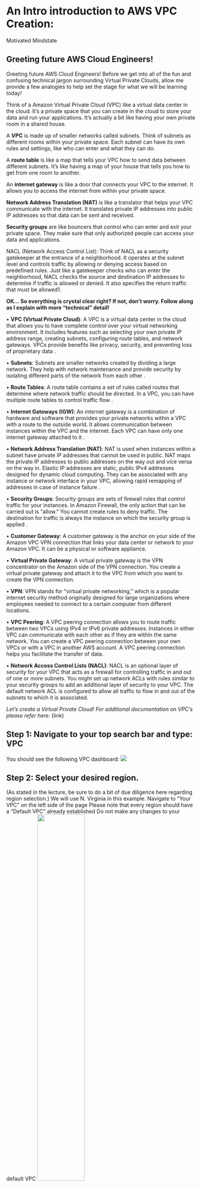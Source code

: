 # An Intro introduction to AWS VPC Creation:  

Motivated Mindstate



## Greeting future AWS Cloud Engineers! <a name="example-templates-autoscaling-full-stack-template"></a>
Greeting future AWS Cloud Engineers!
Before we get into all of the fun and confusing technical jargon surrounding Virtual Private Clouds, allow me provide a few analogies to help set the stage for what we will be learning today!

Think of a Amazon Virtual Private Cloud (VPC)  like a virtual data center in the cloud. It’s a private space that you can create in the cloud to store your data and run your applications. It’s actually a bit like having your own private room in a shared house.

A **VPC** is made up of smaller networks called subnets. Think of subnets as different rooms within your private space. Each subnet can have its own rules and settings, like who can enter and what they can do. 

A **route table** is like a map that tells your VPC how to send data between different subnets. It’s like having a map of your house that tells you how to get from one room to another.

An **internet gateway** is like a door that connects your VPC to the internet. It allows you to access the internet from within your private space.

**Network Address Translation (NAT)** is like a translator that helps your VPC communicate with the internet. It translates private IP addresses into public IP addresses so that data can be sent and received.

**Security groups** are like bouncers that control who can enter and exit your private space. They make sure that only authorized people can access your data and applications.

NACL (Network Access Control List): Think of NACL as a security gatekeeper at the entrance of a neighborhood. It operates at the subnet level and controls traffic by allowing or denying access based on predefined rules. Just like a gatekeeper checks who can enter the neighborhood, NACL checks the source and destination IP addresses to determine if traffic is allowed or denied. It also specifies the return traffic that must be allowed1.

**OK… So everything is crystal clear right?
If not, don’t worry. Follow along as  I explain with more “technical” detail!**  

•	**VPC (Virtual Private Cloud)**: A VPC is a virtual data center in the cloud that allows you to have complete control over your virtual networking environment. It includes features such as selecting your own private IP address range, creating subnets, configuring route tables, and network gateways. VPCs provide benefits like privacy, security, and preventing loss of proprietary data .

•	**Subnets**: Subnets are smaller networks created by dividing a large network. They help with network maintenance and provide security by isolating different parts of the network from each other .

•	**Route Tables**: A route table contains a set of rules called routes that determine where network traffic should be directed. In a VPC, you can have multiple route tables to control traffic flow .

•	**Internet Gateways (IGW)**: An internet gateway is a combination of hardware and software that provides your private networks within a VPC with a route to the outside world. It allows communication between instances within the VPC and the internet. Each VPC can have only one internet gateway attached to it .

•	**Network Address Translation (NAT)**: NAT is used when instances within a subnet have private IP addresses that cannot be used in public. NAT maps the private IP addresses to public addresses on the way out and vice versa on the way in. Elastic IP addresses are static, public IPv4 addresses designed for dynamic cloud computing. They can be associated with any instance or network interface in your VPC, allowing rapid remapping of addresses in case of instance failure .

•	**Security Groups**: Security groups are sets of firewall rules that control traffic for your instances. In Amazon Firewall, the only action that can be carried out is “allow.” You cannot create rules to deny traffic. The destination for traffic is always the instance on which the security group is applied .

•	**Customer Gateway**: A customer gateway is the anchor on your side of the Amazon VPC VPN connection that links your data center or network to your Amazon VPC. It can be a physical or software appliance.

•	**Virtual Private Gateway**: A virtual private gateway is the VPN concentrator on the Amazon side of the VPN connection. You create a virtual private gateway and attach it to the VPC from which you want to create the VPN connection.

•	**VPN**: VPN stands for “virtual private networking,” which is a popular internet security method originally designed for large organizations where employees needed to connect to a certain computer from different locations.

•	**VPC Peering**: A VPC peering connection allows you to route traffic between two VPCs using IPv4 or IPv6 private addresses. Instances in either VPC can communicate with each other as if they are within the same network. You can create a VPC peering connection between your own VPCs or with a VPC in another AWS account. A VPC peering connection helps you facilitate the transfer of data.

•	**Network Access Control Lists (NACL)**: NACL is an optional layer of security for your VPC that acts as a firewall for controlling traffic in and out of one or more subnets. You might set up network ACLs with rules similar to your security groups to add an additional layer of security to your VPC. The default network ACL is configured to allow all traffic to flow in and out of the subnets to which it is associated.

*Let’s create a Virtual Private Cloud!
For additional documentation on VPC’s please refer here:* (link)

## Step 1: Navigate to your top search bar and type: VPC
You should see the following VPC dashboard:
<img src="https://raw.githubusercontent.com/mindmotivate/multicloudclass/gh-pages-rdp/launchinstance.JPG">


## Step 2: Select your desired region. 
(As stated in the lecture, be sure to do a bit of due diligence here regarding region selection.) We will use N. Virginia in this example.
Navigate to “Your VPC” on the left side of the page
Please note that every region should have a “Default VPC” already established
Do not make any changes to your default VPC
<img src="https://raw.githubusercontent.com/mindmotivate/multicloudclass/gh-pages-vpc/chooseregion.png" width="50%" height="50%">
## Step 3: We will rename our “Default VPC” as “Do Not Touch” 
It is good practice to do this for any region that you are working in!
This will serve as a reminder to help prevent any future issues or accidental deletions 
<img src="https://raw.githubusercontent.com/mindmotivate/multicloudclass/gh-pages-vpc/vpcintances.png" width="50%" height="50%">


## Step 4: Click “Create VPC” 

Click: “VPC and more”
This gives you a visual representation while you build your VPC
<img src="https://raw.githubusercontent.com/mindmotivate/multicloudclass/gh-pages-vpc/fullcreatevpcscreen.png" width="50%" height="50%">
Name your VPC (with one word only )
Do not include “white spaces” in your naming conventions
In this example we will name it: “firstvpc”
As a general rule: Don’t use default VPC’s, it’s lazy and unprofessional


Intro to OCTECT’s
A few basic concepts related to IP address format:<br> 
Concept	Definition	Example<br>
<img src="https://raw.githubusercontent.com/mindmotivate/multicloudclass/gh-pages-vpc/octect_table.JPG" width="75%" height="75%">
![image](https://github.com/mindmotivate/multicloudclass/assets/130941970/2a3f9838-057b-4ee9-803f-e65dcaa1722a)













Change the “IPv4 CIDR block” (main network) default from 10.0.0.0/16 to another starting IP address using the following conditions…<br>
•	Your region needs an identifying number<br> 
•	Choose a number that is easy to remember<br>
•	This can be your own original number (preferably two digits)<br> 

This number will replace the second “Octet” in the address ONLY<br>
Example: North Virginia 10.*36*.0.0/16<br>
Do not change the Third and Fourth OCTET in the address<br>
Example: North Virginia 10.36.0.0/16<br>
Do not change the LAST number in the address (Host)
Example: North Virginia 10.36.0.0/16
<img src="">
Sample Region Identifiers:<br>
Ireland:32<br>
Tokyo:97<br>
Virginia:76 <br>
Paris:94<br>
<img src="">
For the purposes of this tutorial, we will define a specific range for each cloud provider. These are the ranges with which you can obtain a value for your second octet (for this tutorial)<br>

AWS: 10.1-99.0.0/16<br>
Azure: 10.200-255.0.0/16<br>
Google Cloud/Oracle: 10.10-199.0.0/16<br>
<img src="">

You can have the same network in two different areas however if they are joined, they will NOT WORK. This is what’s referred to as overlap. 
<img src="">




Next We will choose the Availability Zones

Firstly, Check to see how many AV’s you have in your region!
Do your due diligence here!  The zone selection if of the upmpost importance. Please consider the following:
•	N. Virgina has 3 regions<br>
•	California does not have an “a” ZONE<br>
•	In Sao Paulo AV “b” is not available (even though it is displayed on the site)<br>
•	Some regulations require 4 AZ’s you must clarify with your company before proceeding<br>
•	If you have a domain registration or get a security cert. for your domain, you need to be in N. Virginia region (regardless if your global)<br>
*You need to understand which regions have which services available<br>
<img src="">
In our tutorial we will choose the following:<br>
•	We will choose the following number of Availability Zones: 3<br>
•	We will choose the following number of Pubic Subnets: 3<br>
•	We will choose the following number of Private Subnets: 3<br>
Your screen should look similar to this:<br>
<img src="https://raw.githubusercontent.com/mindmotivate/multicloudclass/gh-pages-vpc/avzone.png width="50%" height="50%"">


Next, we will plan out our Subnet routing!
Create an entirely separate document in order to plan out our routing
*You must do this to remove confusion
<img src="">
Take quick look at the following subnet diagram:
It represents or previously specified requirements
There are 3 availability zones shown
There is a public and private subnet in each zone
 <img src="">





Layout
We will create a list of 6 items based off our AZ / Sub net requirements
Let’s layout our plan first….
We have specified that each zone has a public and private subnet<br>
       1. public / zone A<br>
2.public / zone B<br>
3.public / zone C<br>
4.private / zone A<br>
5.private/ zone B<br>
6.private / zone C<br>
<img src="">
Subnet Plan
We will now add the subnet values based of our previously determined
CDIR of: 10.36.0.0/16
<img src="">
We will list out 6 subnets:
Notice how the first two octets are the same as our CDIR
Also note how the last number in now 24 (this is due to binary which will be explained in another tutorial)
1. 10.36.0.0/24
2. 10.36.0.0/24
3. 10.36.0.0/24
4. 10.36.0.0/24
5. 10.36.0.0/24
6. 10.36.0.0/24
<img src="https://raw.githubusercontent.com/mindmotivate/multicloudclass/gh-pages-vpc/first2octects.JPG" width="50%" height="50%">
<img src="https://raw.githubusercontent.com/mindmotivate/multicloudclass/gh-pages-vpc/hostnumber.JPG" width="50%" height="50%">

You cannot have the name subnet in multiple regions
You can only have one public per av zone
You can however, have multiple privates per av
Regarding
1 digit is public
2 digits in private
<img src="">
1. 10.36.1.0/24  (ensure that the 2nd octet is a single digit) public / zone A
2. 10.36.2.0/24 (ensure that the 2nd octet is a single digit) public / zone B
3. 10.36.3.0/24 (ensure that the 2nd octet is a single digit) public / zone C
4. 10.36.11.0/24 (ensure that the 2nd octet is two digits) private / zone A
5. 10.36.12.0/24 (ensure that the 2nd octet is two digits) private / zone B
6. 10.36.13.0/24 (ensure that the 2nd octet is two digits) private / zone C
<img src="">
Here is an example of the completed subnet planning sheet:

North Virginia 10.36.0.0/16:
10.36.1.0/24 = subnet public 1A 
10.36.2.0/24 = subnet public 1B 
10.36.3.0/24 = subnet public 1C 

10.36.11.0/24 = subnet private 1A 
10.36.12.0/24 = subnet private 1B 
10.36.13.0/24 = subnet private 1C 

<img src="https://raw.githubusercontent.com/mindmotivate/multicloudclass/gh-pages-vpc/completedplanningsheet.JPG" width="50%" height="50%">

Next, we will enter our Subnet routing into AWS 

Note: if you accidentally enter a “white space” you will not see the numerical value here:
Please ensure there are no white spaces or else your network will not work properly!
<img src="">
Make the following selections:<br>
NAT Gateway (in 1 AZ)<br>
VPC endpoints(default)<br>

Check and RE-CHECK everything before proceeding!

Create VPC
Wait several minutes for process to complete
 
As a side note, your NAT will be created during this phase

 <img src="https://raw.githubusercontent.com/mindmotivate/multicloudclass/gh-pages-vpc/createvpcwaitscreen.png" width="50%" height="50%">








Second Example
In this example we use Tokyo as our region
However. Tokyo does not have a region C
But it will in the future therefore we will plan for a C but noted that it Is not in use!
Tokyo 10.97.0.0/16:
10.97.1.0/24 = subnet public 1A 
10.97.2.0/24 = subnet public 1B 
10.97.3.0/24 = subnet public 1C  not in use
10.97.4.0/24 = subnet public 1D 

10.97.11.0/24 = subnet private 1A 
10.97.12.0/24 = subnet private 1B 
10.97.13.0/24 = subnet private 1C  not in use
10.97.14.0/24 = subnet private 1D

<img src="">
Create Security Groups for each VPC
Configure Network settings

Review your instance to mak sure it in public1 (or any public)
Auto assign pulic 
Enable!!!!

Review you summary detail before launching your instance!


<img src="">
To create an EC2 instance, follow these instructions:
Launch the AWS Management Console.
Navigate to the Amazon EC2 service.
Click on "Launch Instance" to start the instance creation process. In this example we will name our instance "Windowsbox"

<img src="">
Teardown Procedure
There is a specific order that you must follow when tearing down resources in AWS VPC. 
1.	Detach the NAT gateways: If NAT gateways are present in the VPC, delete them. It will take few minutes to be patient.
2.	Release Elastic IPs: You cannot release the Elastic IP’s until the NAT gateways deletion process has completed.
3.	Delete all resources: Before deleting the VPC, ensure that all resources within the VPC are deleted. This includes EC2 instances.
4.	Delete security groups: While you will not be charged for security groups, you can delete all security groups associated with the VPC. (Please do not delete the Default!)
5.	Delete VPC: Finally, delete the VPC itself.
<img src="https://raw.githubusercontent.com/mindmotivate/multicloudclass/gh-pages-vpc/TeardownJPG.JPG" width="75%" height="75%">
   
